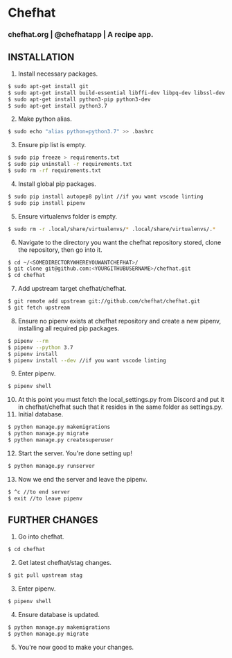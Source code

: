 # Chefhat
### chefhat.org | @chefhatapp | A recipe app.

## INSTALLATION
1. Install necessary packages.
```sh
$ sudo apt-get install git
$ sudo apt-get install build-essential libffi-dev libpq-dev libssl-dev openssl zlibc zlib1g zlib1g-dev
$ sudo apt-get install python3-pip python3-dev
$ sudo apt-get install python3.7
```
2. Make python alias.
```sh
$ sudo echo "alias python=python3.7" >> .bashrc
```
3. Ensure pip list is empty.
```sh
$ sudo pip freeze > requirements.txt
$ sudo pip uninstall -r requirements.txt
$ sudo rm -rf requirements.txt
```
4. Install global pip packages.
```sh
$ sudo pip install autopep8 pylint //if you want vscode linting
$ sudo pip install pipenv
```
5. Ensure virtualenvs folder is empty.
```sh
$ sudo rm -r .local/share/virtualenvs/* .local/share/virtualenvs/.*
```
6. Navigate to the directory you want the chefhat repository stored, clone the repository, then go into it.
```sh
$ cd ~/<SOMEDIRECTORYWHEREYOUWANTCHEFHAT>/
$ git clone git@github.com:<YOURGITHUBUSERNAME>/chefhat.git
$ cd chefhat
```
7. Add upstream target chefhat/chefhat.
```sh
$ git remote add upstream git://github.com/chefhat/chefhat.git
$ git fetch upstream
```
8. Ensure no pipenv exists at chefhat repository and create a new pipenv, installing all required pip packages.
```sh
$ pipenv --rm
$ pipenv --python 3.7
$ pipenv install
$ pipenv install --dev //if you want vscode linting
```
9. Enter pipenv.
```sh
$ pipenv shell
```
10. At this point you must fetch the local_settings.py from Discord and put it in chefhat/chefhat such that it resides in the same folder as settings.py.
11. Initial database.
```sh
$ python manage.py makemigrations
$ python manage.py migrate
$ python manage.py createsuperuser
```
12. Start the server. You're done setting up!
```sh
$ python manage.py runserver
```
13. Now we end the server and leave the pipenv.
```sh
$ ^c //to end server
$ exit //to leave pipenv
```

## FURTHER CHANGES
1. Go into chefhat.
```sh
$ cd chefhat
```
2. Get latest chefhat/stag changes.
```sh
$ git pull upstream stag
```
3. Enter pipenv.
```sh
$ pipenv shell
```
4. Ensure database is updated.
```sh
$ python manage.py makemigrations
$ python manage.py migrate
```
5. You're now good to make your changes.
